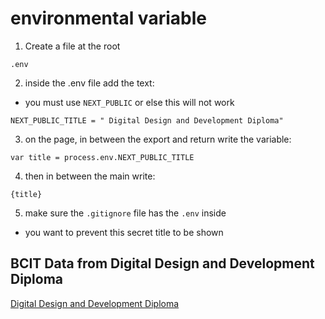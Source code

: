 # environmental variable

1. Create a file at the root
```
.env
```

2. inside the .env file add the text:
- you must use `NEXT_PUBLIC` or else this will not work

```
NEXT_PUBLIC_TITLE = " Digital Design and Development Diploma"
```

3. on the page, in between the export and return write the variable:
```
var title = process.env.NEXT_PUBLIC_TITLE
```

4. then in between the main write:
```
{title}
```

5. make sure the `.gitignore` file has the `.env` inside
- you want to prevent this secret title to be shown

## BCIT Data from Digital Design and Development Diploma 
[Digital Design and Development Diploma ](https://www.bcit.ca/programs/digital-design-and-development-diploma-full-time-6515dipma/#courses)